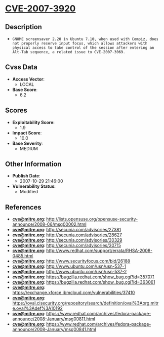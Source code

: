 
# [CVE-2007-3920](http://lists.opensuse.org/opensuse-security-announce/2008-06/msg00002.html)

## Description

- `GNOME screensaver 2.20 in Ubuntu 7.10, when used with Compiz, does not properly reserve input focus, which allows attackers with physical access to take control of the session after entering an Alt-Tab sequence, a related issue to CVE-2007-3069.`

## Cvss Data

- **Access Vector**:
  - LOCAL
- **Base Score**:
  - 6.2

## Scores

- **Exploitability Score**:
  - 1.9
- **Impact Score**:
  - 10.0
- **Base Severity**:
  - MEDIUM

## Other Information

- **Publish Date**:
  - 2007-10-29 21:46:00
- **Vulnerability Status**:
  - Modified

## References

- **cve@mitre.org**: http://lists.opensuse.org/opensuse-security-announce/2008-06/msg00002.html
- **cve@mitre.org**: http://secunia.com/advisories/27381
- **cve@mitre.org**: http://secunia.com/advisories/28627
- **cve@mitre.org**: http://secunia.com/advisories/30329
- **cve@mitre.org**: http://secunia.com/advisories/30715
- **cve@mitre.org**: http://www.redhat.com/support/errata/RHSA-2008-0485.html
- **cve@mitre.org**: http://www.securityfocus.com/bid/26188
- **cve@mitre.org**: http://www.ubuntu.com/usn/usn-537-1
- **cve@mitre.org**: http://www.ubuntu.com/usn/usn-537-2
- **cve@mitre.org**: https://bugzilla.redhat.com/show_bug.cgi?id=357071
- **cve@mitre.org**: https://bugzilla.redhat.com/show_bug.cgi?id=363061
- **cve@mitre.org**: https://exchange.xforce.ibmcloud.com/vulnerabilities/37410
- **cve@mitre.org**: https://oval.cisecurity.org/repository/search/definition/oval%3Aorg.mitre.oval%3Adef%3A10192
- **cve@mitre.org**: https://www.redhat.com/archives/fedora-package-announce/2008-January/msg00811.html
- **cve@mitre.org**: https://www.redhat.com/archives/fedora-package-announce/2008-January/msg00841.html
